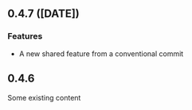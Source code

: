 ## 0.4.7 ([DATE])

### Features

- A new shared feature from a conventional commit

## 0.4.6

Some existing content
